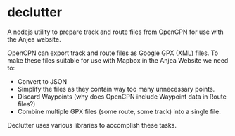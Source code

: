 # declutter

A nodejs utility to prepare track and route files from OpenCPN for use with the Anjea website.

OpenCPN can export track and route files as Google GPX (XML) files. To make these files suitable for use with Mapbox in the Anjea Website we need to:

- Convert to JSON
- Simplify the files as they contain way too many unnecessary points.
- Discard Waypoints (why does OpenCPN include Waypoint data in Route files?)
- Combine multiple GPX files (some route, some track) into a single file.

Declutter uses various libraries to accomplish these tasks.

